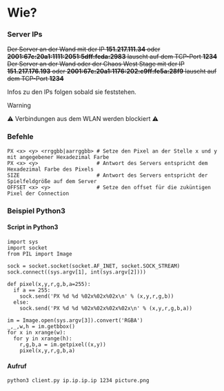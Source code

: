 # Wie?

### Server IPs
~~Der Server an der Wand mit der IP **151.217.111.34** oder **2001:67c:20a1:1111:2051:5dff:feda:2983** lauscht auf dem TCP-Port **1234**~~
~~Der Server an der Wand oder der Chaos West Stage mit der IP **151.217.176.193** oder **2001:67c:20a1:1176:202:c9ff:fe5a:28f9** lauscht auf dem TCP-Port **1234**~~

Infos zu den IPs folgen sobald sie feststehen. 

> [!WARNING]
> ⚠️ Verbindungen aus dem WLAN werden blockiert️ ⚠️

### Befehle

```
PX <x> <y> <rrggbb|aarrggbb> # Setze den Pixel an der Stelle x und y mit angegebener Hexadezimal Farbe
PX <x> <y>                   # Antwort des Servers entspricht dem Hexadezimal Farbe des Pixels
SIZE                         # Antwort des Servers entspricht der Spielfeldgröße auf dem Server
OFFSET <x> <y>               # Setze den offset für die zuküntigen Pixel der Connection
```

### Beispiel Python3

#### Script in Python3
```python3
import sys
import socket
from PIL import Image

sock = socket.socket(socket.AF_INET, socket.SOCK_STREAM)
sock.connect((sys.argv[1], int(sys.argv[2])))

def pixel(x,y,r,g,b,a=255):
  if a == 255:
    sock.send('PX %d %d %02x%02x%02x\n' % (x,y,r,g,b))
  else:
    sock.send('PX %d %d %02x%02x%02x%02x\n' % (x,y,r,g,b,a))

im = Image.open(sys.argv[3]).convert('RGBA')
_,_,w,h = im.getbbox()
for x in xrange(w):
  for y in xrange(h):
    r,g,b,a = im.getpixel((x,y))
    pixel(x,y,r,g,b,a)
```

#### Aufruf
```bash
python3 client.py ip.ip.ip.ip 1234 picture.png
```
